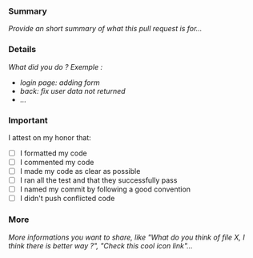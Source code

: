 ### Summary
*Provide an short summary of what this pull request is for...*

### Details
*What did you do ? Exemple :*
- *login page: adding form*
- *back: fix user data not returned*
- *...*

### Important
I attest on my honor that: 
- [ ] I formatted my code
- [ ] I commented my code
- [ ] I made my code as clear as possible
- [ ] I ran all the test and that they successfully pass
- [ ] I named my commit by following a good convention
- [ ] I didn't push conflicted code

### More
*More informations you want to share, like "What do you think of file X, I think there is better way ?", "Check this cool icon link"...*



